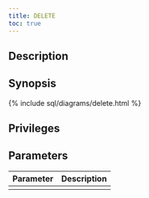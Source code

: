 ```yaml
---
title: DELETE
toc: true
---
```


## Description

## Synopsis

{% include sql/diagrams/delete.html %}

## Privileges

## Parameters

| Parameter | Description |
|-----------|-------------|
|  |  |
